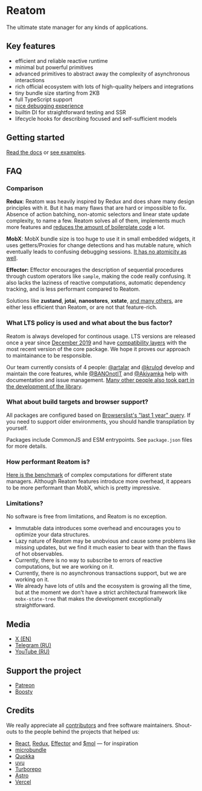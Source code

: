 # Reatom

The ultimate state manager for any kinds of applications.

## Key features

- efficient and reliable reactive runtime
- minimal but powerful primitives
- advanced primitives to abstract away the complexity of asynchronous interactions
- rich official ecosystem with lots of high-quality helpers and integrations 
- tiny bundle size starting from 2KB
- full TypeScript support
- [nice debugging experience](https://reatom.dev/package/logger)
- builtin DI for straightforward testing and SSR  
- lifecycle hooks for describing focused and self-sufficient models 

## Getting started

[Read the docs](https://reatom.dev/getting-started/setup) or [see examples](https://www.reatom.dev/examples/).

## FAQ

### Comparison

**Redux**: Reatom was heavily inspired by Redux and does share many design principles with it. But it has many flaws that are hard or impossible to fix. Absence of action batching, non-atomic selectors and linear state update complexity, to name a few. Reatom solves all of them, implements much more features and [reduces the amount of boilerplate code](https://github.com/artalar/RTK-entities-basic-example/pull/1/files#diff-43162f68100a9b5eb2e58684c7b9a5dc7b004ba28fd8a4eb6461402ec3a3a6c6) a lot.

**MobX**: MobX bundle size is too huge to use it in small embedded widgets, it uses getters/Proxies for change detections and has mutable nature, which eventually leads to confusing debugging sessions. [It has no atomicity as well](https://github.com/artalar/state-management-specification/blob/master/src/index.test.js#L60).

**Effector:** Effector encourages the description of sequential procedures through custom operators like `sample`, making the code really confusing. It also lacks the laziness of reactive computations, automatic dependency tracking, and is less performant compared to Reatom.

Solutions like **zustand**, **jotai**, **nanostores**, **xstate**, [and many others](https://gist.github.com/artalar/e5e8a7274dfdfbe9d36c9e5ec22fc650), are either less efficient than Reatom, or are not that feature-rich.

### What LTS policy is used and what about the bus factor?

Reatom is always developed for continous usage. LTS versions are released once a year since [December 2019](https://github.com/artalar/reatom/releases/tag/v1.0) and have [compatibility layers](https://www.reatom.dev/compat/core-v1) with the most recent version of the core package. We hope it proves our approach to maintainance to be responsible.

Our team currently consists of 4 people: [@artalar](https://github.com/artalar) and [@krulod](https://github.com/krulod) develop and maintain the core features, while [@BANOnotIT](https://github.com/BANOnotIT) and [@Akiyamka](https://github.com/Akiyamka) help with documentation and issue management. [Many other people also took part in the development of the library](https://github.com/artalar/reatom/graphs/contributors).

### What about build targets and browser support? 

All packages are configured based on [Browserslist's "last 1 year" query](https://browsersl.ist/#q=last+1+year). If you need to support older environments, you should handle transpilation by yourself.

Packages include CommonJS and ESM entrypoints. See `package.json` files for more details.

### How performant Reatom is?

[Here is the benchmark](https://github.com/artalar/reactive-computed-bench) of complex computations for different state managers. Although Reatom features introduce more overhead, it appears to be more performant than MobX, which is pretty impressive.

### Limitations?

No software is free from limitations, and Reatom is no exception.

- Immutable data introduces some overhead and encourages you to optimize your data structures.
- Lazy nature of Reatom may be unobvious and cause some problems like missing updates, but we find it much easier to bear with than the flaws of hot observables.
- Currently, there is no way to subscribe to errors of reactive computations, but we are working on it.
- Currently, there is no asynchronous transactions support, but we are working on it.
- We already have lots of utils and the ecosystem is growing all the time, but at the moment we don't have a strict architectural framework like `mobx-state-tree` that makes the development exceptionally straightforward.

## Media

- [X (EN)](https://twitter.com/ReatomJS)
- [Telegram (RU)](https://t.me/reatom_ru)
- [YouTube (RU)](https://www.youtube.com/playlist?list=PLXObawgXpIfxERCN8Lqd89wdsXeUHm9XU)

## Support the project

- [Patreon](https://www.patreon.com/artalar_dev)
- [Boosty](https://boosty.to/artalar)

## Credits

We really appreciate all [contributors](https://github.com/artalar/reatom/graphs/contributors) and free software maintainers. Shout-outs to the people behind the projects that helped us:

- [React](https://reactjs.org), [Redux](https://redux.js.org), [Effector](https://effector.dev/) and [$mol](https://mol.hyoo.ru) — for inspiration
- [microbundle](https://github.com/developit/microbundle)
- [Quokka](https://wallabyjs.com/oss/) 
- [uvu](https://github.com/lukeed/uvu)
- [Turborepo](https://turbo.build/repo)
- [Astro](https://astro.build)
- [Vercel](https://vercel.com/)

